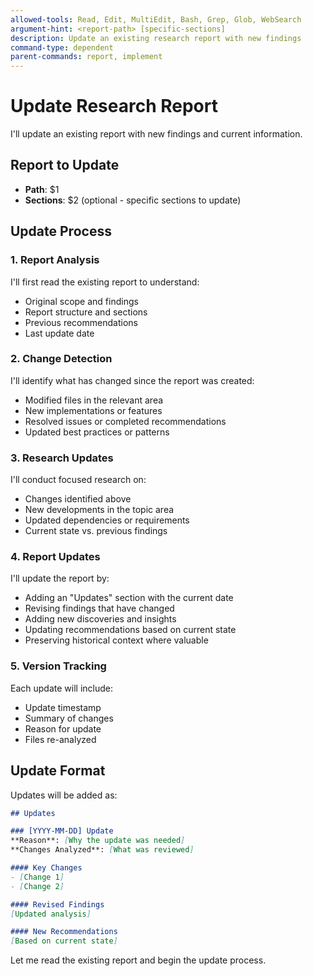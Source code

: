 ```yaml
---
allowed-tools: Read, Edit, MultiEdit, Bash, Grep, Glob, WebSearch
argument-hint: <report-path> [specific-sections]
description: Update an existing research report with new findings
command-type: dependent
parent-commands: report, implement
---
```


# Update Research Report

I'll update an existing report with new findings and current information.

## Report to Update
- **Path**: $1
- **Sections**: $2 (optional - specific sections to update)

## Update Process

### 1. Report Analysis
I'll first read the existing report to understand:
- Original scope and findings
- Report structure and sections
- Previous recommendations
- Last update date

### 2. Change Detection
I'll identify what has changed since the report was created:
- Modified files in the relevant area
- New implementations or features
- Resolved issues or completed recommendations
- Updated best practices or patterns

### 3. Research Updates
I'll conduct focused research on:
- Changes identified above
- New developments in the topic area
- Updated dependencies or requirements
- Current state vs. previous findings

### 4. Report Updates
I'll update the report by:
- Adding an "Updates" section with the current date
- Revising findings that have changed
- Adding new discoveries and insights
- Updating recommendations based on current state
- Preserving historical context where valuable

### 5. Version Tracking
Each update will include:
- Update timestamp
- Summary of changes
- Reason for update
- Files re-analyzed

## Update Format

Updates will be added as:

```markdown
## Updates

### [YYYY-MM-DD] Update
**Reason**: [Why the update was needed]
**Changes Analyzed**: [What was reviewed]

#### Key Changes
- [Change 1]
- [Change 2]

#### Revised Findings
[Updated analysis]

#### New Recommendations
[Based on current state]
```

Let me read the existing report and begin the update process.
